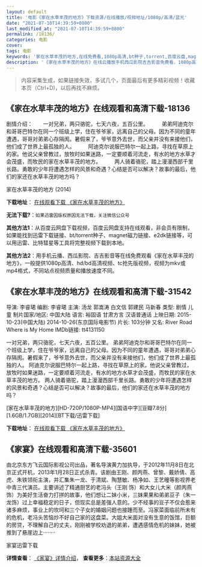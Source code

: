 ```yaml
---
layout: default
title: '电影《家在水草丰茂的地方》下载资源/在线播放/视频地址/1080p/高清/蓝光'
date: "2021-07-10T14:39:59+0800"
last_modified_at: "2021-07-10T14:39:59+0800"
permalink: /18136/
categories: 电影
cover:
tags: 电影
keywords: '家在水草丰茂的地方,在线免费看,1080p高清,bt种子,torrent,百度云盘,magnet,磁力链,迅雷下载资源'
description: '《家在水草丰茂的地方》在线云播放手机西瓜影院吉吉影音免费看，1080p高清bd/hd未删减完整版和tc抢先枪版，mkv/mp4格式，附带bt/torrent种子、magnet/磁力链、百度云盘、网盘资源迅雷下载链接'
---
```


>内容采集生成，如果链接失效，多试几个，页面最后有更多精彩视频！收藏本页（Ctrl+D)，以后再找不麻烦。


## 《家在水草丰茂的地方》在线观看和高清下载-18136

剧情介绍：　　一对兄弟，两只骆驼，七天六夜，五百公里。  　　弟弟阿迪克尔和哥哥巴特尔在同一个班级上学，住在爷爷家，远离自己的父母。因为不同的童年遭遇，哥哥对弟弟心存隔阂。暑假来了，爷爷意外去世，而父亲并没有来接他们，他们成了世界上最孤独的人。  　　阿迪克尔说服巴特尔一起上路，寻找在草原上的家。他说父亲曾教过，放牧时如果迷路，一定要顺着河流走，有水的地方水草才会茂盛，而牧民的家在水草丰茂的地方。  　　两人骑着骆驼，踏上漫漫西部千里长路。勇敢的少年将遭遇怎样的风景和奇遇？心结是否可以解决？故事的最后，他们的家还在水草丰茂的地方吗？


家在水草丰茂的地方 (2014)

**下载地址**： [在线观看下载 《家在水草丰茂的地方》](https://www.btbtdy.me/btdy/dy3164.html) 


**无法下载?**：`如果迅雷因版权原因无法下载，关注微信公众号 `

**其他方法1**：从百度云网盘下载视频，百度云网盘支持在线观看，非会员有限制，如果能找到迅雷下载链接、bt/torrent种子、magnet磁力链接、e2dk链接等，可以用迅雷、比特彗星等工具将完整视频下载到本地。

**其他方法2**：用手机云播、西瓜影院、吉吉影音等在线免费观看《家在水草丰茂的地方》，一般提供1080p高清、hd/bd高清视频、tc抢先版视频，视频为mkv或mp4格式，不同站点视频质量和播放速度不同。


## 《家在水草丰茂的地方》在线观看和高清下载-31542

导演: 李睿珺 编剧: 李睿珺 主演: 汤龙 郭嵩涛 白文信 郭建民 马新春 类型: 剧情 儿童 制片国家/地区: 中国大陆 语言: 裕固语 甘肃方言 汉语普通话 上映日期: 2015-10-23(中国大陆) 2014-10-26(东京国际电影节) 片长: 103分钟 又名: River Road Where is My Home IMDb链接: tt4131150

一对兄弟，两只骆驼，七天六夜，五百公里。 弟弟阿迪克尔和哥哥巴特尔在同一个班级上学，住在爷爷家，远离自己的父母。因为不同的童年遭遇，哥哥对弟弟心存隔阂。暑假来了，爷爷意外去世，而父亲并没有来接他们，他们成了世界上最孤独的人。 阿迪克尔说服巴特尔一起上路，寻找在草原上的家。他说父亲曾教过，放牧时如果迷路，一定要顺着河流走，有水的地方水草才会茂盛，而牧民的家在水草丰茂的地方。 两人骑着骆驼，踏上漫漫西部千里长路。勇敢的少年将遭遇怎样的风景和奇遇？心结是否可以解决？故事的最后，他们的家还在水草丰茂的地方吗？


[家在水草丰茂的地方][HD-720P/1080P-MP4][国语中字][豆瓣7.8分][1.6GB/1.7GB][2014][BT下载/迅雷下载]

**下载地址**： [在线观看下载 《家在水草丰茂的地方》](https://www.btdx8.com/torrent/river_road_2014.html) 


## 《家宴》在线观看和高清下载-35601

由北京东方飞云国际影视公司出品，著名导演黄力加执导，于2012年11月8日在北京正式开机，2013年1月28日正式杀青。该剧由王刚、颜丙燕、曾黎、戴娇倩、高虎、朱铁领衔主演，并汇集朱一龙、于清斌、陶慧敏、杨净如、王艺曈等影视界老中青三代演员。主要讲述了精通厨艺的老冯头（王刚 饰）和大女儿大米（颜丙燕 饰）为美好生活奋力打拼的故事，他们想让二妹小米，三妹果果和弟弟豆子（朱一龙饰）过上幸福稳定的日子，但现实总是差强人意的。少不经事的豆子不仅会惹来诸多麻烦，事业上的坎坷和三个子女的婚姻问题也接踵而至。冯家菜面临前所未有的危机，老冯头苦恼炒不好自己家的这盘菜。大姐大米面对没有生意的饭馆，巨额的房贷，不理解自己的丈夫，刚刚被学校劝退的弟弟，遭遇感情危机的妹妹，她被推到了悬崖边上&middot;·······


家宴迅雷下载

**详情查看**： [《家宴》详情介绍](/movie/35601/)， **查看更多**：[本站资源大全](/movie/t/all/)

